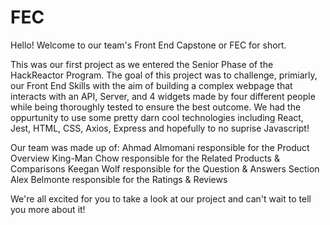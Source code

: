 # FEC

Hello! Welcome to our team's Front End Capstone or FEC for short.

This was our first project as we entered the Senior Phase of the HackReactor Program. The goal of this project was to challenge, primiarly, our Front End Skills with the aim of building a complex webpage that interacts with an API, Server, and 4 widgets made by four different people while being thoroughly tested to ensure the best outcome. We had the oppurtunity to use some pretty darn cool technologies including React, Jest, HTML, CSS, Axios, Express and hopefully to no suprise Javascript!

Our team was made up of:
Ahmad Almomani responsible for the Product Overview
King-Man Chow responsible for the Related Products & Comparisons
Keegan Wolf responsible for the Question & Answers Section
Alex Belmonte responsible for the Ratings & Reviews

We're all excited for you to take a look at our project and can't wait to tell you more about it!

